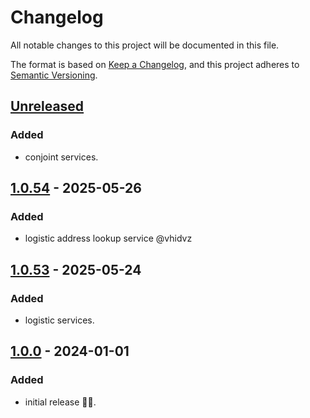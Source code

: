 # Changelog

All notable changes to this project will be documented in this file.

The format is based on [Keep a Changelog](https://keepachangelog.com/en/1.1.0/),
and this project adheres to [Semantic Versioning](https://semver.org/spec/v2.0.0.html).

## [Unreleased]

### Added

- conjoint services.

## [1.0.54] - 2025-05-26

### Added

- logistic address lookup service @vhidvz

## [1.0.53] - 2025-05-24

### Added

- logistic services.

## [1.0.0] - 2024-01-01

### Added

- initial release 🎉​🎊​.

[unreleased]: https://github.com/wenex-org/platform-sdk/compare/1.0.54...HEAD
[1.0.54]: https://github.com/wenex-org/platform-sdk/compare/1.0.53...1.0.54
[1.0.53]: https://github.com/wenex-org/platform-sdk/compare/1.0.0...1.0.53
[1.0.0]: https://github.com/wenex-org/platform-sdk/releases/tag/1.0.0
